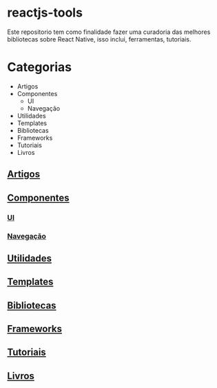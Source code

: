# reactjs-tools
Este repositorio tem como finalidade fazer uma curadoria das melhores bibliotecas sobre React Native, isso inclui, ferramentas, tutoriais.

# Categorias
  - Artigos
  - Componentes
    - UI
    - Navegação
  - Utilidades
  - Templates
  - Bibliotecas
  - Frameworks
  - Tutoriais
  - Livros
  
## [Artigos](#artigos)

## [Componentes](#componentes)

### [UI](#ui)
  
### [Navegação](#navegação)
 
## [Utilidades](#utilidades)

## [Templates](#templates)

## [Bibliotecas](#bibliotecas)

## [Frameworks](#frameworks)

## [Tutoriais](#tutoriais)

## [Livros](#livros)
